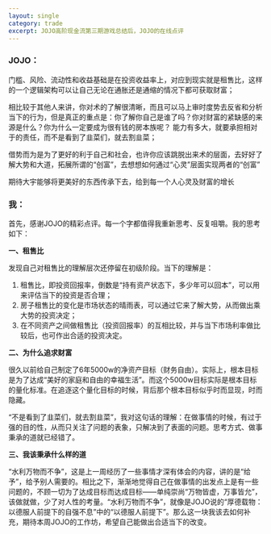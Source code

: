 ```yaml
---
layout: single
category: trade
excerpt: JOJO高阶现金流第三期游戏总结后，JOJO的在线点评
---
```

### JOJO：

门槛、风险、流动性和收益基础是在投资收益率上，对应到现实就是租售比，这样的一个逻辑架构可以让自己无论在通胀还是通缩的情况下都可获取财富；

相比较于其他人来讲，你对术的了解很清晰，而且可以马上审时度势去反省和分析当下的行为，但是真正的重点是：你了解你自己是谁了吗？你对财富的紧缺感的来源是什么？你为什么一定要成为很有钱的房本族呢？
能力有多大，就要承担相对于的责任，而不是看到了韭菜们，就去割韭菜；

借势而为是为了更好的利于自己和社会，也许你应该跳脱出来术的层面，去好好了解大势和大道，拓展所谓的“创富”，去想想如何通过“心灵”层面实现两者的“创富”

期待大宇能够将更美好的东西传承下去，给到每一个人心灵及财富的增长

### 我：

首先，感谢JOJO的精彩点评。每一个字都值得我重新思考、反复咀嚼。我的思考如下：

 **一、租售比** 

发现自己对租售比的理解层次还停留在初级阶段。当下的理解是：

1. 租售比，即投资回报率，倒数是“持有资产状态下，多少年可以回本”，可以用来评估当下的投资是否合理；
2. 房子租售比的变化是市场状态的晴雨表，可以通过它来了解大势，从而做出乘大势的投资决定；
3. 在不同资产之间做租售比（投资回报率）的互相比较，并与当下市场利率做比较后，也可作出合适的投资决定。

 **二、为什么追求财富** 

很久以前给自己制定了6年5000w的净资产目标（财务自由）。实际上，根本目标是为了达成“美好的家庭和自由的幸福生活”。而这个5000w目标实际是根本目标的量化标准。在追逐这个量化目标的时候，背后那个根本目标似乎时而显现，时而隐藏。

“不是看到了韭菜们，就去割韭菜”，我对这句话的理解：在做事情的时候，有过于强的目的性，从而只关注了问题的表象，只解决到了表面的问题。思考方式、做事秉承的道就已经错了。

 **三、我该秉承什么样的道** 

“水利万物而不争”，这是上一周经历了一些事情才深有体会的内容，讲的是“给予”，给予别人需要的。相比之下，渐渐地觉得自己在做事情的出发点上是有一些问题的，不顾一切为了达成目标而达成目标——单纯崇尚“万物皆虚，万事皆允”，该做就做，少了对人性的考量。“水利万物而不争”，就像是JOJO说的“厚德载物：以德服人前提下的自强不息”中的“以德服人前提下”。那么这一块我该去如何补充，期待本周JOJO的工作坊，希望自己能做出合适当下的改变。



